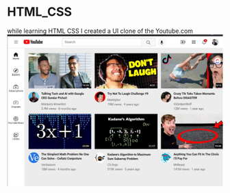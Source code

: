 # HTML_CSS

while learning HTML CSS I created a UI clone of the Youtube.com
![Screenshot](https://github.com/dawarepramod4/HTML_CSS/blob/a223342aaeea36eb2f91587f66d13f722dc3bfb6/screenshots/youtube%20.jpg)

